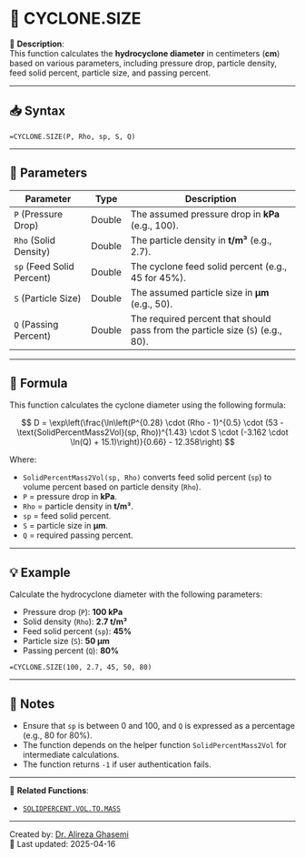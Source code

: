 # 🔁 CYCLONE.SIZE

🔹 **Description**:  
This function calculates the **hydrocyclone diameter** in centimeters (**cm**) based on various parameters, including pressure drop, particle density, feed solid percent, particle size, and passing percent.

---

## 📥 Syntax

```excel
=CYCLONE.SIZE(P, Rho, sp, S, Q)
```

---

## 🧾 Parameters

| Parameter          | Type    | Description                                                                 |
|---------------------|---------|-----------------------------------------------------------------------------|
| `P` (Pressure Drop) | Double  | The assumed pressure drop in **kPa** (e.g., 100).                           |
| `Rho` (Solid Density) | Double | The particle density in **t/m³** (e.g., 2.7).                               |
| `sp` (Feed Solid Percent) | Double | The cyclone feed solid percent (e.g., 45 for 45%).                       |
| `S` (Particle Size) | Double | The assumed particle size in **µm** (e.g., 50).                             |
| `Q` (Passing Percent) | Double | The required percent that should pass from the particle size (`S`) (e.g., 80). |

---

## 🧮 Formula

This function calculates the cyclone diameter using the following formula:

$$
D = \exp\left(\frac{\ln\left(P^{0.28} \cdot (Rho - 1)^{0.5} \cdot (53 - \text{SolidPercentMass2Vol}(sp, Rho))^{1.43} \cdot S \cdot (-3.162 \cdot \ln(Q) + 15.1)\right)}{0.66} - 12.358\right)
$$

Where:  
- `SolidPercentMass2Vol(sp, Rho)` converts feed solid percent (`sp`) to volume percent based on particle density (`Rho`).
- `P` = pressure drop in **kPa**.
- `Rho` = particle density in **t/m³**.
- `sp` = feed solid percent.
- `S` = particle size in **µm**.
- `Q` = required passing percent.

---

## 💡 Example

Calculate the hydrocyclone diameter with the following parameters:  
- Pressure drop (`P`): **100 kPa**  
- Solid density (`Rho`): **2.7 t/m³**  
- Feed solid percent (`sp`): **45%**  
- Particle size (`S`): **50 µm**  
- Passing percent (`Q`): **80%**

```excel
=CYCLONE.SIZE(100, 2.7, 45, 50, 80)
```

---

## 📝 Notes

- Ensure that `sp` is between 0 and 100, and `Q` is expressed as a percentage (e.g., 80 for 80%).
- The function depends on the helper function `SolidPercentMass2Vol` for intermediate calculations.
- The function returns `-1` if user authentication fails.

---

📌 **Related Functions**:
- [`SOLIDPERCENT.VOL.TO.MASS`](./SolidPercentVol2Mass.md)

---

Created by: [Dr. Alireza Ghasemi](https://github.com/Dr-Alireza-Ghasemi)  
📅 Last updated: 2025-04-16